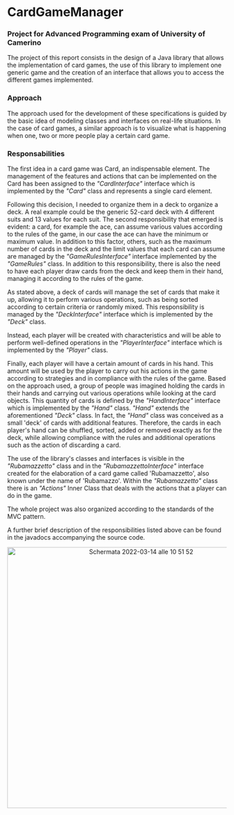 # CardGameManager
### Project for Advanced Programming exam of University of Camerino

The project of this report consists in the design of a Java library that allows the implementation of card games, the use of this library to implement one generic game and the creation of an interface that allows you to access the different games implemented.



### Approach
The approach used for the development of these specifications is guided by the basic idea of modeling classes and interfaces on real-life situations. In the case of card games, a similar approach is to visualize what is happening when one, two or more people play a certain card game.



### Responsabilities
The first idea in a card game was Card, an indispensable element. The management of the features and actions that can be implemented on the Card has been assigned to the *"CardInterface"* interface which is implemented by the *"Card"* class and represents a single card element.

Following this decision, I needed to organize them in a deck to organize a deck. A real example could be the generic 52-card deck with 4 different suits and 13 values for each suit. The second responsibility that emerged is evident: a card, for example the ace, can assume various values according to the rules of the game, in our case the ace can have the minimum or maximum value.
In addition to this factor, others, such as the maximum number of cards in the deck and the limit values that each card can assume are managed by the *"GameRulesInterface"* interface implemented by the *"GameRules"* class. In addition to this responsibility, there is also the need to have each player draw cards from the deck and keep them in their hand, managing it according to the rules of the game.

As stated above, a deck of cards will manage the set of cards that make it up, allowing it to perform various operations, such as being sorted according to certain criteria or randomly mixed. This responsibility is managed by the *"DeckInterface"* interface which is implemented by the *"Deck"* class.

Instead, each player will be created with characteristics and will be able to perform well-defined operations in the *"PlayerInterface"* interface which is implemented by the *"Player"* class.

Finally, each player will have a certain amount of cards in his hand. This amount will be used by the player to carry out his actions in the game according to strategies and in compliance with the rules of the game. Based on the approach used, a group of people was imagined holding the cards in their hands and carrying out various operations while looking at the card objects. This quantity of cards is defined by the *"HandInterface"* interface which is implemented by the *"Hand"* class. *"Hand"* extends the aforementioned *"Deck"* class. In fact, the *"Hand"* class was conceived as a small 'deck' of cards with additional features. Therefore, the cards in each player's hand can be shuffled, sorted, added or removed exactly as for the deck, while allowing compliance with the rules and additional operations such as the action of discarding a card.



The use of the library's classes and interfaces is visible in the *"Rubamazzetto"* class and in the *"RubamazzettoInterface"* interface created for the elaboration of a card game called 'Rubamazzetto', also known under the name of 'Rubamazzo'. Within the *"Rubamazzetto"* class there is an *"Actions"* Inner Class that deals with the actions that a player can do in the game.

The whole project was also organized according to the standards of the MVC pattern.

A further brief description of the responsibilities listed above can be found in the javadocs accompanying the source code.

<p align="center">
  <img width="599" alt="Schermata 2022-03-14 alle 10 51 52" src="https://user-images.githubusercontent.com/56829605/158148159-a73d8416-9e00-466f-bbeb-fcd0a034c655.png">
</p>
